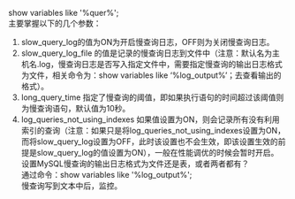 show variables like '%quer%';<br>
主要掌握以下的几个参数：<br>
1. slow_query_log的值为ON为开启慢查询日志，OFF则为关闭慢查询日志。
2. slow_query_log_file 的值是记录的慢查询日志到文件中（注意：默认名为主机名.log，慢查询日志是否写入指定文件中，需要指定慢查询的输出日志格式为文件，相关命令为：show variables like ‘%log_output%’；去查看输出的格式）。
3. long_query_time 指定了慢查询的阈值，即如果执行语句的时间超过该阈值则为慢查询语句，默认值为10秒。
4. log_queries_not_using_indexes 如果值设置为ON，则会记录所有没有利用索引的查询（注意：如果只是将log_queries_not_using_indexes设置为ON，而将slow_query_log设置为OFF，此时该设置也不会生效，即该设置生效的前提是slow_query_log的值设置为ON），一般在性能调优的时候会暂时开启。<br>
设置MySQL慢查询的输出日志格式为文件还是表，或者两者都有？<br>
通过命令：show variables like '%log_output%';<br>
慢查询写到文本中后，监控。<br>

